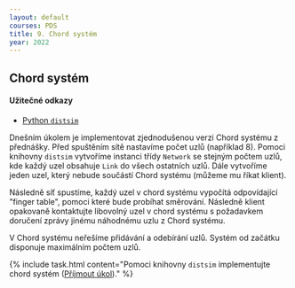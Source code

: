 ```yaml
---
layout: default
courses: PDS
title: 9. Chord systém
year: 2022
---
```


## Chord systém

#### Užitečné odkazy
* [Python `distsim`](https://github.com/mikulatomas/distsim)

Dnešním úkolem je implementovat zjednodušenou verzi Chord systému z přednášky. Před spuštěním sítě nastavíme počet uzlů (například 8). Pomoci knihovny `distsim` vytvoříme instanci třídy `Network` se stejným počtem uzlů, kde každý uzel obsahuje `Link` do všech ostatních uzlů. Dále vytvoříme jeden uzel, který nebude součástí Chord systému (můžeme mu říkat klient).

Následně síť spustíme, každý uzel v chord systému vypočítá odpovídající "finger table", pomoci které bude probíhat směrování. Následně klient opakovaně kontaktujte libovolný uzel v chord systému s požadavkem doručení zprávy jinému náhodnému uzlu z Chord systému.

V Chord systému neřešíme přidávání a odebírání uzlů. Systém od začátku disponuje maximálním počtem uzlů.

{% include task.html content="Pomoci knihovny <code>distsim</code> implementujte chord systém (<a href='https://classroom.github.com/a/_8adP_ZB'>Příjmout úkol</a>)." %}
